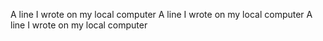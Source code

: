 A line I wrote on my local computer
A line I wrote on my local computer
A line I wrote on my local computer
